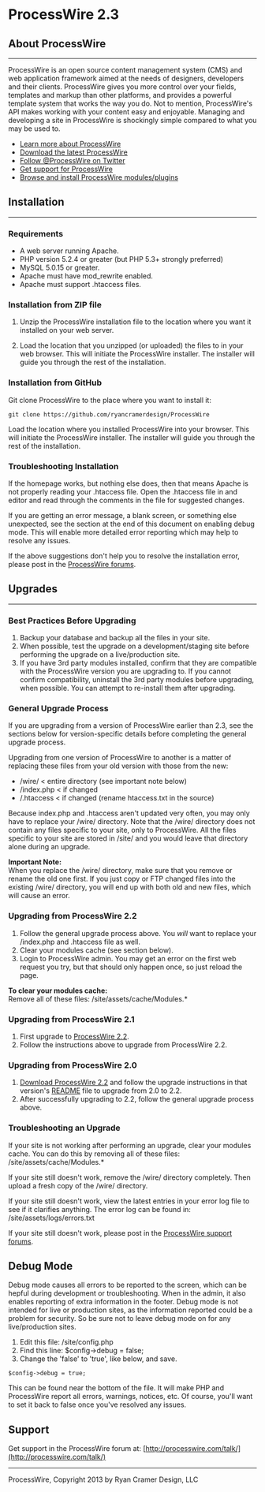 # ProcessWire 2.3

## About ProcessWire
---------------------------------------------------------------------

ProcessWire is an open source content management system (CMS) and web 
application framework aimed at the needs of designers, developers and their 
clients. ProcessWire gives you more control over your fields, templates and 
markup than other platforms, and provides a powerful template system that 
works the way you do. Not to mention, ProcessWire's API makes working with 
your content easy and enjoyable. Managing and developing a site in 
ProcessWire is shockingly simple compared to what you may be used to.

* [Learn more about ProcessWire](http://processwire.com)
* [Download the latest ProcessWire](http://processwire.com/download/)
* [Follow @ProcessWire on Twitter](http://twitter.com/processwire/)
* [Get support for ProcessWire](http://processwire.com/talk/)
* [Browse and install ProcessWire modules/plugins](http://modules.processwire.com)


## Installation
---------------------------------------------------------------------

### Requirements

* A web server running Apache. 
* PHP version 5.2.4 or greater (but PHP 5.3+ strongly preferred)
* MySQL 5.0.15 or greater.
* Apache must have mod_rewrite enabled. 
* Apache must support .htaccess files. 


### Installation from ZIP file

1. Unzip the ProcessWire installation file to the location where you want it
   installed on your web server. 

2. Load the location that you unzipped (or uploaded) the files to in your web
   browser. This will initiate the ProcessWire installer. The installer will
   guide you through the rest of the installation.


### Installation from GitHub

Git clone ProcessWire to the place where you want to install it:

```
git clone https://github.com/ryancramerdesign/ProcessWire 
```

Load the location where you installed ProcessWire into your browser. 
This will initiate the ProcessWire installer. The installer will guide
you through the rest of the installation.  


### Troubleshooting Installation

If the homepage works, but nothing else does, then that means Apache
is not properly reading your .htaccess file. Open the .htaccess file
in and editor and read through the comments in the file for suggested
changes. 

If you are getting an error message, a blank screen, or something
else unexpected, see the section at the end of this document on 
enabling debug mode. This will enable more detailed error reporting
which may help to resolve any issues. 

If the above suggestions don't help you to resolve the installation
error, please post in the [ProcessWire forums](http://processwire.com/talk). 


## Upgrades
---------------------------------------------------------------------

### Best Practices Before Upgrading

1. Backup your database and backup all the files in your site.
2. When possible, test the upgrade on a development/staging site 
   before performing the upgrade on a live/production site. 
3. If you have 3rd party modules installed, confirm that they are 
   compatible with the ProcessWire version you are upgrading to. 
   If you cannot confirm compatibility, uninstall the 3rd party 
   modules before upgrading, when possible. You can attempt to
   re-install them after upgrading. 

### General Upgrade Process

If you are upgrading from a version of ProcessWire earlier than 2.3,
see the sections below for version-specific details before completing
the general upgrade process. 

Upgrading from one version of ProcessWire to another is a matter of
replacing these files from your old version with those from the new:

* /wire/ 	< entire directory (see important note below)
* /index.php	< if changed
* /.htaccess 	< if changed (rename htaccess.txt in the source)

Because index.php and .htaccess aren't updated very often, you may only
have to replace your /wire/ directory. Note that the /wire/ directory 
does not contain any files specific to your site, only to ProcessWire. 
All the files specific to your site are stored in /site/ and you would
leave that directory alone during an upgrade. 

**Important Note:**  
When you replace the /wire/ directory, make sure that you remove or 
rename the old one first. If you just copy or FTP changed files into
the existing /wire/ directory, you will end up with both old and new
files, which will cause an error. 


### Upgrading from ProcessWire 2.2

1. Follow the general upgrade process above. You *will* want to replace
   your /index.php and .htaccess file as well.
2. Clear your modules cache (see section below).
3. Login to ProcessWire admin. You may get an error on the first web 
   request you try, but that should only happen once, so just reload 
   the page. 

**To clear your modules cache:**  
Remove all of these files: /site/assets/cache/Modules.*


### Upgrading from ProcessWire 2.1

1. First upgrade to [ProcessWire 2.2](https://github.com/ryancramerdesign/ProcessWire/tree/2.2.9).
2. Follow the instructions above to upgrade from ProcessWire 2.2.


### Upgrading from ProcessWire 2.0

1. [Download ProcessWire 2.2](https://github.com/ryancramerdesign/ProcessWire/tree/2.2.9) 
   and follow the upgrade instructions in that version's [README](https://github.com/ryancramerdesign/ProcessWire/blob/2.2.9/README.txt) 
   file to upgrade from 2.0 to 2.2. 
2. After successfully upgrading to 2.2, follow the general upgrade 
   process above.


### Troubleshooting an Upgrade

If your site is not working after performing an upgrade, clear your
modules cache. You can do this by removing all of these files:
/site/assets/cache/Modules.*

If your site still doesn't work, remove the /wire/ directory completely. 
Then upload a fresh copy of the /wire/ directory. 

If your site still doesn't work, view the latest entries in your error
log file to see if it clarifies anything. The error log can be found in:
/site/assets/logs/errors.txt

If your site still doesn't work, please post in the
[ProcessWire support forums](http://processwire.com/talk/). 


## Debug Mode

Debug mode causes all errors to be reported to the screen, which can be
hepful during development or troubleshooting. When in the admin, it also
enables reporting of extra information in the footer. Debug mode is not
intended for live or production sites, as the information reported could
be a problem for security. So be sure not to leave debug mode on for
any live/production sites. 

1. Edit this file: /site/config.php
2. Find this line: $config->debug = false; 
3. Change the 'false' to 'true', like below, and save. 

```
$config->debug = true; 
```

This can be found near the bottom of the file. It will make PHP and 
ProcessWire report all errors, warnings, notices, etc. Of course, you'll
want to set it back to false once you've resolved any issues. 


## Support

Get support in the ProcessWire forum at:
[http://processwire.com/talk/](http://processwire.com/talk/)

------

ProcessWire, Copyright 2013 by Ryan Cramer Design, LLC

